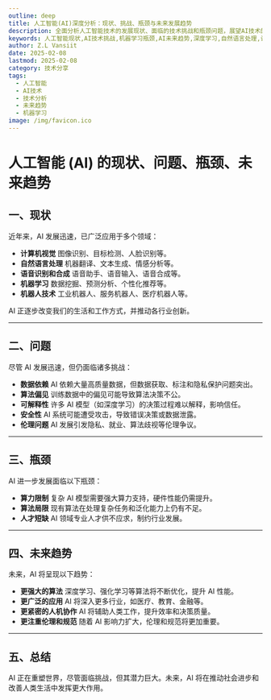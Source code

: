 ```yaml
---
outline: deep
title: 人工智能(AI)深度分析：现状、挑战、瓶颈与未来发展趋势
description: 全面分析人工智能技术的发展现状、面临的技术挑战和瓶颈问题，展望AI技术的未来发展方向和应用前景
keywords: 人工智能现状,AI技术挑战,机器学习瓶颈,AI未来趋势,深度学习,自然语言处理,计算机视觉,AI应用
author: Z.L Vansiit
date: 2025-02-08
lastmod: 2025-02-08
category: 技术分享
tags:
  - 人工智能
  - AI技术
  - 技术分析
  - 未来趋势
  - 机器学习
image: /img/favicon.ico
---
```


# 人工智能 (AI) 的现状、问题、瓶颈、未来趋势

## 一、现状

近年来，AI 发展迅速，已广泛应用于多个领域：

- **计算机视觉**
  图像识别、目标检测、人脸识别等。
- **自然语言处理**
  机器翻译、文本生成、情感分析等。
- **语音识别和合成**
  语音助手、语音输入、语音合成等。
- **机器学习**
  数据挖掘、预测分析、个性化推荐等。
- **机器人技术**
  工业机器人、服务机器人、医疗机器人等。

AI 正逐步改变我们的生活和工作方式，并推动各行业创新。

---

## 二、问题

尽管 AI 发展迅速，但仍面临诸多挑战：

- **数据依赖**
  AI 依赖大量高质量数据，但数据获取、标注和隐私保护问题突出。
- **算法偏见**
  训练数据中的偏见可能导致算法决策不公。
- **可解释性**
  许多 AI 模型（如深度学习）的决策过程难以解释，影响信任。
- **安全性**
  AI 系统可能遭受攻击，导致错误决策或数据泄露。
- **伦理问题**
  AI 发展引发隐私、就业、算法歧视等伦理争议。

---

## 三、瓶颈

AI 进一步发展面临以下瓶颈：

- **算力限制**
  复杂 AI 模型需要强大算力支持，硬件性能仍需提升。
- **算法局限**
  现有算法在处理复杂任务和泛化能力上仍有不足。
- **人才短缺**
  AI 领域专业人才供不应求，制约行业发展。

---

## 四、未来趋势

未来，AI 将呈现以下趋势：

- **更强大的算法**
  深度学习、强化学习等算法将不断优化，提升 AI 性能。
- **更广泛的应用**
  AI 将深入更多行业，如医疗、教育、金融等。
- **更紧密的人机协作**
  AI 将辅助人类工作，提升效率和决策质量。
- **更注重伦理和规范**
  随着 AI 影响力扩大，伦理和规范将更加重要。

---

## 五、总结

AI 正在重塑世界，尽管面临挑战，但其潜力巨大。未来，AI 将在推动社会进步和改善人类生活中发挥更大作用。
